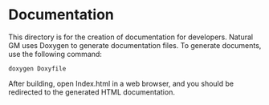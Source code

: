Documentation
=============
This directory is for the creation of documentation for developers. Natural GM
uses Doxygen to generate documentation files. To generate documents, use the
following command:

    doxygen Doxyfile

After building, open Index.html in a web browser, and you should be redirected
to the generated HTML documentation.
